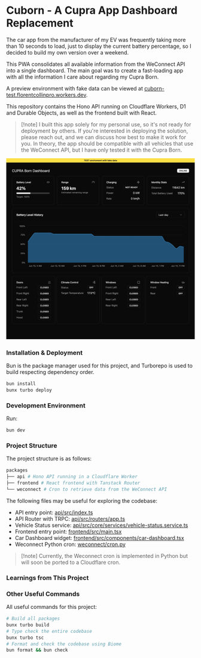 # Cuborn - A Cupra App Dashboard Replacement

The car app from the manufacturer of my EV was frequently taking more than 10 seconds to load, just to display the current battery percentage, so I decided to build my own version over a weekend.

This PWA consolidates all available information from the WeConnect API into a single dashboard. The main goal was to create a fast-loading app with all the information I care about regarding my Cupra Born.

A preview environment with fake data can be viewed at [cuborn-test.florentcollinpro.workers.dev](https://cuborn-test.florentcollinpro.workers.dev/).

This repository contains the Hono API running on Cloudflare Workers, D1 and Durable Objects, as well as the frontend built with React.

> \[!note]
> I built this app solely for my personal use, so it's not ready for deployment by others. If you're interested in deploying the solution, please reach out, and we can discuss how best to make it work for you.
> In theory, the app should be compatible with all vehicles that use the WeConnect API, but I have only tested it with the Cupra Born.

![Cuborn App](./readme-screenshot.jpg)

### Installation & Deployment

Bun is the package manager used for this project, and Turborepo is used to build respecting dependency order.

```bash
bun install
bunx turbo deploy
```

### Development Environment

Run:

```bash
bun dev
```

### Project Structure

The project structure is as follows:

```bash
packages
├── api # Hono API running in a Cloudflare Worker
├── frontend # React frontend with Tanstack Router
└── weconnect # Cron to retrieve data from the WeConnect API
```

The following files may be useful for exploring the codebase:

- API entry point: [api/src/index.ts](./packages/api/src/index.ts)
- API Router with TRPC: [api/src/routers/app.ts](./packages/api/src/routers/app.ts)
- Vehicle Status service: [api/src/core/services/vehicle-status.service.ts](./packages/api/src/core/services/vehicle-status.service.ts)
- Frontend entry point: [frontend/src/main.tsx](./packages/frontend/src/main.tsx)
- Car Dashboard widget: [frontend/src/components/car-dashboard.tsx](./packages/frontend/src/components/car-dashboard.tsx)
- Weconnect Python cron: [weconnect/cron.py](./packages/weconnect/cron.py)

> \[!note]
> Currently, the Weconnect cron is implemented in Python but will soon be ported to a Cloudflare cron.

### Learnings from This Project

### Other Useful Commands

All useful commands for this project:

```bash
# Build all packages
bunx turbo build
# Type check the entire codebase
bunx turbo tsc
# Format and check the codebase using Biome
bun format && bun check
```
